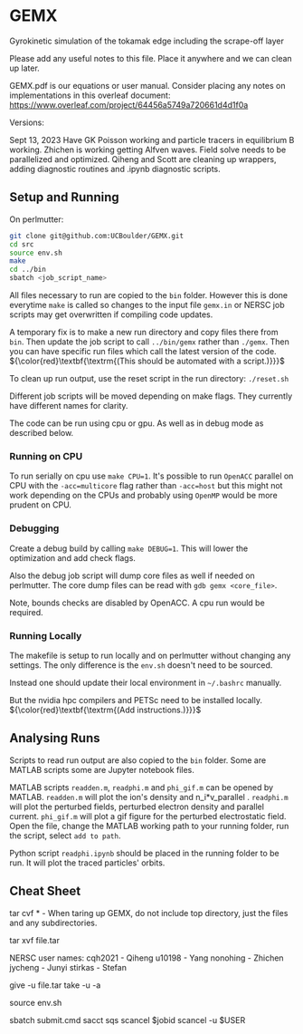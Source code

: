 # GEMX

Gyrokinetic simulation of the tokamak edge including the scrape-off layer

Please add any useful notes to this file. Place it anywhere and we can clean up later.

GEMX.pdf is our equations or user manual.  Consider placing any notes on implementations in this overleaf document: https://www.overleaf.com/project/64456a5749a720661d4d1f0a

Versions:

Sept 13, 2023 
Have GK Poisson working and particle tracers in equilibrium B working.  Zhichen is working getting Alfven waves.  Field solve needs to be parallelized and optimized. Qiheng and Scott are cleaning up wrappers, adding diagnostic routines and .ipynb diagnostic scripts.

## Setup and Running

On perlmutter:

```bash
git clone git@github.com:UCBoulder/GEMX.git
cd src
source env.sh
make
cd ../bin
sbatch <job_script_name>
```

All files necessary to run are copied to the ```bin``` folder. However this is done everytime ```make``` is called so changes to the input file ```gemx.in``` or NERSC job scripts may get overwritten
if compiling code updates.

A temporary fix is to make a new run directory and copy files there from ```bin```. Then update the job script to call ```../bin/gemx``` rather than ```./gemx```. Then you can have specific run files which call the latest version of the code.
${\color{red}\textbf{\textrm{(This should be automated with a script.)}}}$

To clean up run output, use the reset script in the run directory: ```./reset.sh```

Different job scripts will be moved depending on make flags. They currently have different names for clarity.

The code can be run using cpu or gpu. As well as in debug mode as described below.

### Running on CPU

To run serially on cpu use ```make CPU=1```. It's possible to run ```OpenACC``` parallel on CPU with the ```-acc=multicore``` flag rather than ```-acc=host``` but this might not work depending on the CPUs and probably using ```OpenMP``` would be more prudent on CPU.

### Debugging

Create a debug build by calling ```make DEBUG=1```. This will lower the optimization and add check flags.

Also the debug job script will dump core files as well if needed on perlmutter. The core dump files can be read with ```gdb gemx <core_file>```.

Note, bounds checks are disabled by OpenACC. A cpu run would be required.

### Running Locally

The makefile is setup to run locally and on perlmutter without changing any settings. The only difference is the ```env.sh``` doesn't need to be sourced.

Instead one should update their local environment in ```~/.bashrc``` manually.

But the nvidia hpc compilers and PETSc need to be installed locally. ${\color{red}\textbf{\textrm{(Add instructions.)}}}$

## Analysing Runs

Scripts to read run output are also copied to the ```bin``` folder. Some are MATLAB scripts some are Jupyter notebook files. 

MATLAB scripts ```readden.m```, ```readphi.m``` and ```phi_gif.m``` can be opened by MATLAB. ```readden.m``` will plot the ion's density and n_i*v_parallel  .   ```readphi.m``` will plot the perturbed fields, perturbed electron density and parallel current. ```phi_gif.m``` will plot a gif figure for the perturbed electrostatic field. Open the file, change the MATLAB working path to your running folder, run the script, select ```add to path```.

Python script ```readphi.ipynb``` should be placed in the running folder to be run. It will plot the traced particles' orbits.

## Cheat Sheet

tar cvf * - When taring up GEMX, do not include top directory, just the files and any subdirectories.

tar xvf file.tar

NERSC user names:
cqh2021 - Qiheng
u10198 - Yang
nonohing - Zhichen
jycheng - Junyi
stirkas - Stefan

give -u <username> file.tar
take -u <username> -a

source env.sh

sbatch submit.cmd
sacct
sqs
scancel $jobid
scancel -u $USER
